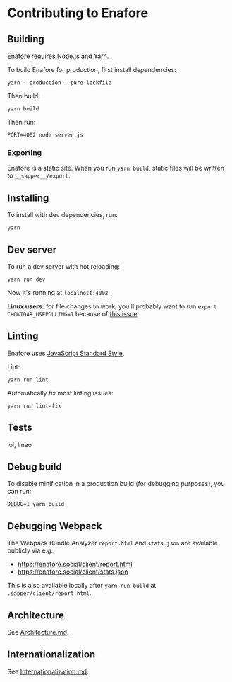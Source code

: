# Contributing to Enafore

## Building

Enafore requires [Node.js](https://nodejs.org/en/) and [Yarn](https://yarnpkg.com).

To build Enafore for production, first install dependencies:

    yarn --production --pure-lockfile

Then build:

    yarn build

Then run:

    PORT=4002 node server.js

### Exporting

Enafore is a static site. When you run `yarn build`, static files will be
written to `__sapper__/export`.

## Installing

To install with dev dependencies, run:

    yarn

## Dev server

To run a dev server with hot reloading:

    yarn run dev

Now it's running at `localhost:4002`.

**Linux users:** for file changes to work,
you'll probably want to run `export CHOKIDAR_USEPOLLING=1`
because of [this issue](https://github.com/paulmillr/chokidar/issues/237).

## Linting

Enafore uses [JavaScript Standard Style](https://standardjs.com/).

Lint:

    yarn run lint

Automatically fix most linting issues:

    yarn run lint-fix

## Tests

lol, lmao

## Debug build

To disable minification in a production build (for debugging purposes), you can run:

    DEBUG=1 yarn build

## Debugging Webpack

The Webpack Bundle Analyzer `report.html` and `stats.json` are available publicly via e.g.:

- https://enafore.social/client/report.html
- https://enafore.social/client/stats.json

This is also available locally after `yarn run build` at `.sapper/client/report.html`.

## Architecture

See [Architecture.md](https://github.com/easrng/enafore/blob/main/docs/Architecture.md).

## Internationalization

See [Internationalization.md](https://github.com/easrng/enafore/blob/main/docs/Internationalization.md).

